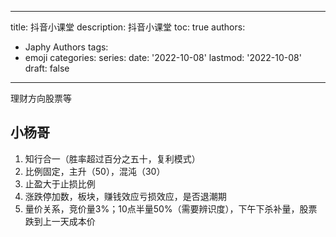 
---
title: 抖音小课堂
description: 抖音小课堂
toc: true
authors:
  - Japhy Authors
tags:
  - emoji
categories:
series:
date: '2022-10-08'
lastmod: '2022-10-08'
draft: false
---

理财方向股票等
<!--more-->

## 小杨哥

1. 知行合一（胜率超过百分之五十，复利模式）
2. 比例固定，主升（50），混沌（30）
3. 止盈大于止损比例
4. 涨跌停加数，板块，赚钱效应亏损效应，是否退潮期
5. 量价关系，竞价量3%；10点半量50%（需要辨识度），下午下杀补量，股票跌到上一天成本价
